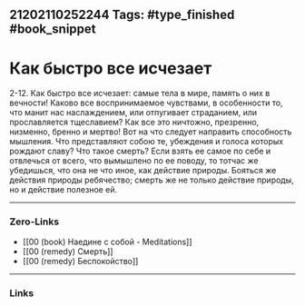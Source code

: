 21202110252244
Tags: #type_finished #book_snippet 
---
# Как быстро все исчезает

 2-12. Как быстро все исчезает: самые тела в мире, память о них в вечности! Каково все воспринимаемое чувствами, в особенности то, что манит нас наслаждением, или отпугивает страданием, или прославляется тщеславием? Как все это ничтожно, презренно, низменно, бренно и мертво! Вот на что следует направить способность мышления. Что представляют собою те, убеждения и голоса которых рождают славу? Что такое смерть? Если взять ее самое по себе и отвлечься от всего, что вымышлено по ее поводу, то тотчас же убедишься, что она не что иное, как действие природы. Бояться же действия природы  ребячество; смерть же не только действие природы, но и действие полезное ей.

---
### Zero-Links
 - [[00 (book) Наедине с собой - Meditations]]
 - [[00 (remedy) Смерть]]
 - [[00 (remedy) Беспокойство]]
 
---
### Links
